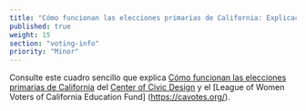 ```yaml
---
title: "Cómo funcionan las elecciones primarias de California: Explicación de las dos principales"
published: true
weight: 15
section: "voting-info"
priority: "Minor"
---
```


Consulte este cuadro sencillo que explica [Cómo funcionan las elecciones primarias de California](https://drive.google.com/file/d/0B1gLDDkIXRfEa0tSX3ZIUkV0WU1TbmIxYWpoQWMtZkJvV19N/view) del [Center of Civic Design](http://civicdesign.org/) y el [League of Women Voters of California Education Fund] (https://cavotes.org/).

